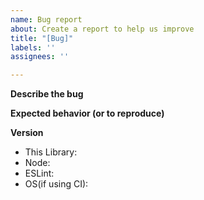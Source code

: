 ```yaml
---
name: Bug report
about: Create a report to help us improve
title: "[Bug]"
labels: ''
assignees: ''

---
```


**Describe the bug**

**Expected behavior (or to reproduce)**

**Version**
 - This Library:
 - Node:
 - ESLint:
 - OS(if using CI):
